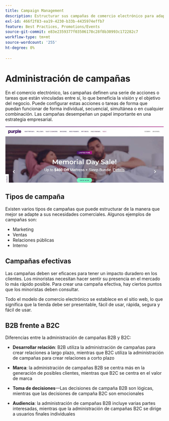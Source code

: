 ```yaml
---
title: Campaign Management
description: Estructurar sus campañas de comercio electrónico para adaptarlas a sus necesidades empresariales.
exl-id: 466f2f83-ea19-4230-b33b-4435974effb7
feature: Best Practices, Promotions/Events
source-git-commit: e83e2359377f03506178c28f8b30993c172282c7
workflow-type: tm+mt
source-wordcount: '255'
ht-degree: 0%

---
```


# Administración de campañas

En el comercio electrónico, las campañas definen una serie de acciones o tareas que están vinculadas entre sí, lo que beneficia la visión y el objetivo del negocio. Puede configurar estas acciones o tareas de forma que puedan funcionar de forma individual, secuencial, simultánea o en cualquier combinación. Las campañas desempeñan un papel importante en una estrategia empresarial.

![Imagen de campaña de ejemplo](../../assets/playbooks/campaign-example.png)

## Tipos de campaña

Existen varios tipos de campañas que puede estructurar de la manera que mejor se adapte a sus necesidades comerciales. Algunos ejemplos de campañas son:

- Marketing
- Ventas
- Relaciones públicas
- Interno

## Campañas efectivas

Las campañas deben ser eficaces para tener un impacto duradero en los clientes. Los minoristas necesitan hacer sentir su presencia en el mercado lo más rápido posible. Para crear una campaña efectiva, hay ciertos puntos que los minoristas deben consultar.

Todo el modelo de comercio electrónico se establece en el sitio web, lo que significa que la tienda debe ser presentable, fácil de usar, rápida, segura y fácil de usar.

## B2B frente a B2C

Diferencias entre la administración de campañas B2B y B2C:

- **Desarrollar relación**: B2B utiliza la administración de campañas para crear relaciones a largo plazo, mientras que B2C utiliza la administración de campañas para crear relaciones a corto plazo

- **Marca**: la administración de campañas B2B se centra más en la generación de posibles clientes, mientras que B2C se centra en el valor de marca

- **Toma de decisiones**—Las decisiones de campaña B2B son lógicas, mientras que las decisiones de campaña B2C son emocionales

- **Audiencia**: la administración de campañas B2B incluye varias partes interesadas, mientras que la administración de campañas B2C se dirige a usuarios finales individuales
